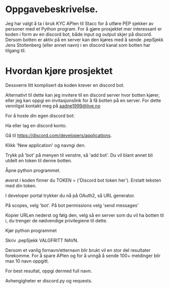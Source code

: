 # Oppgavebeskrivelse.
Jeg har valgt å ta i bruk KYC APIen til Stacc for å utføre PEP sjekker av personer med et Python program.
For å gjøre prosjektet mer interessant er koden i form av en discord bot, både input og output skjer på discord.
Dersom botten er aktiv på en server kan den kjøres med å sende .pepSjekk Jens Stoltenberg (eller annet navn) i en discord kanal som botten har tilgang til.


# Hvordan kjøre prosjektet
Dessverre litt komplisert da koden krever en discord bot.

Alternativt til dette kan jeg invitere til en discord server hvor botten kjører, eller jeg kan oppgi en invitasjonslink for å få botten på en server. For dette vennligst kontakt meg på aadne1999@live.no


For å hoste din egen discord bot:

Ha eller lag en discord konto.

Gå til https://discord.com/developers/applications.

Klikk 'New application' og navngi den.

Trykk på 'bot' på menyen til venstre, så 'add bot'. Du vil blant annet bli utdelt en token til denne botten.

Åpne python programmet.

øverst i koden finner du TOKEN = ('Discord bot token her'). Erstatt teksten med din token.

I developer portal trykker du nå på OAuth2, så URL generator.

På scopes, velg 'bot'. På bot permissions velg 'send messages'

Kopier URLen nederst og følg den, velg så en server som du vil ha botten til i, du trenger de nødvendige privilegiene til dette.

Kjør python programmet

Skriv .pepSjekk VALGFRITT NAVN. 

Dersom et vanlig fornavn/etternavn blir brukt vil en stor del resultater forekomme. For å spare APIen og for å unngå å sende 100+ meldinger blir max 10 navn oppgitt.

For best resultat, oppgi dermed full navn.

Avhengigheter er discord.py og requests.









